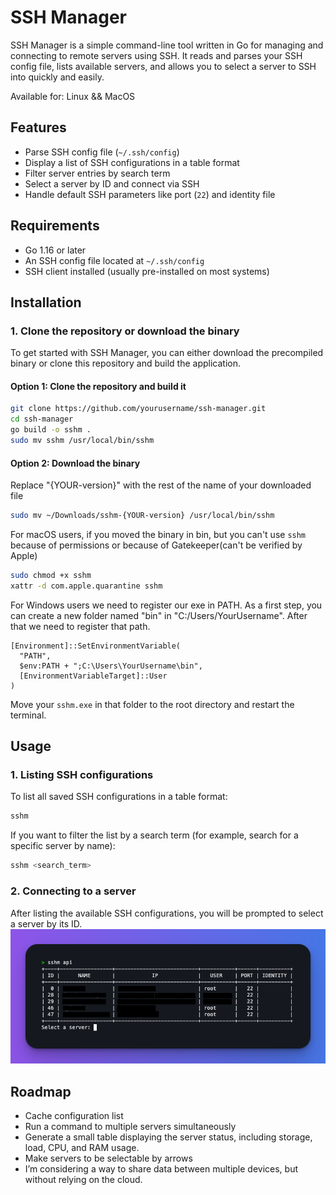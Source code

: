# SSH Manager

SSH Manager is a simple command-line tool written in Go for managing and connecting to remote servers using SSH. It reads and parses your SSH config file, lists available servers, and allows you to select a server to SSH into quickly and easily.

Available for: Linux && MacOS

## Features

- Parse SSH config file (`~/.ssh/config`)
- Display a list of SSH configurations in a table format
- Filter server entries by search term
- Select a server by ID and connect via SSH
- Handle default SSH parameters like port (`22`) and identity file

## Requirements

- Go 1.16 or later
- An SSH config file located at `~/.ssh/config`
- SSH client installed (usually pre-installed on most systems)

## Installation

### 1. Clone the repository or download the binary
To get started with SSH Manager, you can either download the precompiled binary or clone this repository and build the application.

#### Option 1: Clone the repository and build it

```bash
git clone https://github.com/yourusername/ssh-manager.git
cd ssh-manager
go build -o sshm .
sudo mv sshm /usr/local/bin/sshm
```

#### Option 2: Download the binary
Replace "{YOUR-version}" with the rest of the name of your downloaded file
```bash
sudo mv ~/Downloads/sshm-{YOUR-version} /usr/local/bin/sshm
```
For macOS users, if you moved the binary in bin,
but you can't use `sshm` because of permissions or because of Gatekeeper(can't be verified by Apple)
```bash
sudo chmod +x sshm
xattr -d com.apple.quarantine sshm
```

For Windows users we need to register our exe in PATH. 
As a first step, you can create a new folder named "bin" in "C:/Users/YourUsername". 
After that we need to register that path. 
```bach
[Environment]::SetEnvironmentVariable(
  "PATH",
  $env:PATH + ";C:\Users\YourUsername\bin",
  [EnvironmentVariableTarget]::User
)
```
Move your `sshm.exe` in that folder to the root directory and restart the terminal. 

## Usage

### 1. Listing SSH configurations
To list all saved SSH configurations in a table format:
```bash
sshm
```

If you want to filter the list by a search term (for example, search for a specific server by name):
```bash
sshm <search_term>
```

### 2. Connecting to a server
After listing the available SSH configurations, you will be prompted to select a server by its ID.
![SSH Manager Screenshot](./images/list.png)


## Roadmap
- Cache configuration list
- Run a command to multiple servers simultaneously
- Generate a small table displaying the server status, including storage, load, CPU, and RAM usage.
- Make servers to be selectable by arrows
- I’m considering a way to share data between multiple devices, but without relying on the cloud.
